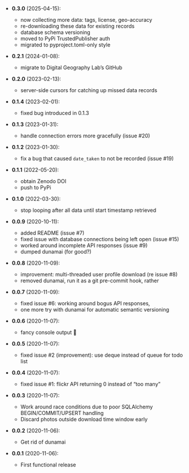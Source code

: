 - **0.3.0** (2025-04-15):
    - now collecting more data: tags, license, geo-accuracy
    - re-downloading these data for existing records
    - database schema versioning
    - moved to PyPi TrustedPublisher auth
    - migrated to pyproject.toml-only style

- **0.2.1** (2024-01-08):
    - migrate to Digital Geography Lab’s GitHub

- **0.2.0** (2023-02-13):
    - server-side cursors for catching up missed data records

- **0.1.4** (2023-02-01):
    - fixed bug introduced in 0.1.3

- **0.1.3** (2023-01-31):
    - handle connection errors more gracefully (issue #20)

- **0.1.2** (2023-01-30):
    - fix a bug that caused `date_taken` to not be recorded (issue #19)

- **0.1.1** (2022-05-20):
    - obtain Zenodo DOI
    - push to PyPi

- **0.1.0** (2022-03-30):
    - stop looping after all data until start timestamp retrieved

- **0.0.9** (2020-10-11):
    - added README (issue #7)
    - fixed issue with database connections being left open (issue #15)
    - worked around incomplete API responses (issue #9)
    - dumped dunamai (for good?)


- **0.0.8** (2020-11-09):
    - improvement: multi-threaded user profile download (re issue #8)
    - removed dunamai, run it as a git pre-commit hook, rather


- **0.0.7** (2020-11-09):
    - fixed issue #6: working around bogus API responses,
    - one more try with dunamai for automatic semantic versioning


- **0.0.6** (2020-11-07):
    - fancy console output 💍


- **0.0.5** (2020-11-07):
    - fixed issue #2 (improvement): use deque instead of queue for todo list


- **0.0.4** (2020-11-07):
    - fixed issue #1: flickr API returning 0 instead of “too many”


- **0.0.3** (2020-11-07):
    - Work around race conditions due to poor SQLAlchemy BEGIN/COMMIT/UPSERT handling
    - Discard photos outside download time window early


- **0.0.2** (2020-11-06):
    - Get rid of dunamai


- **0.0.1** (2020-11-06):
    - First functional release
